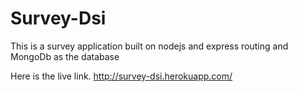 # Survey-Dsi

This is a survey application built on nodejs  and express routing and MongoDb as the database

Here is the live link.
http://survey-dsi.herokuapp.com/

